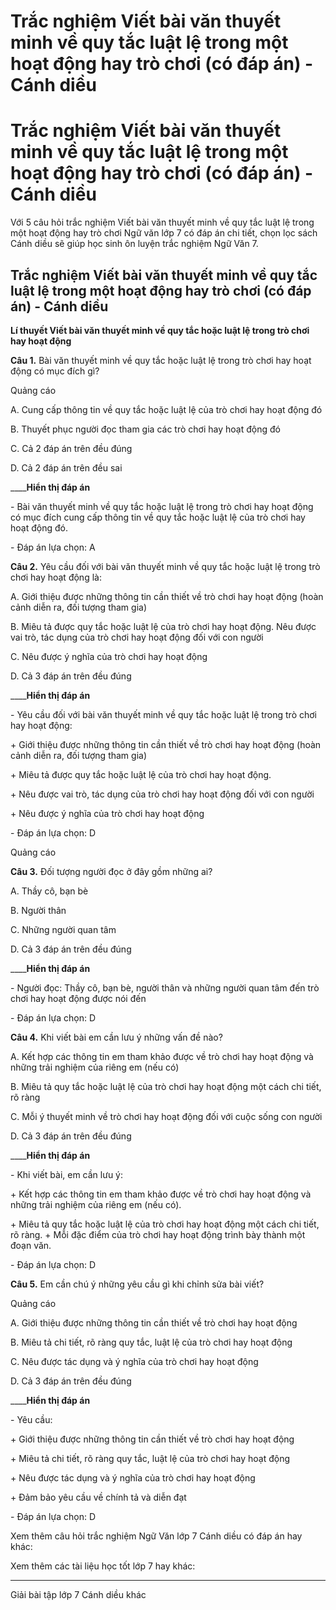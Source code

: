 # Trắc nghiệm Viết bài văn thuyết minh về quy tắc luật lệ trong một hoạt động hay trò chơi (có đáp án) - Cánh diều

# Trắc nghiệm Viết bài văn thuyết minh về quy tắc luật lệ trong một hoạt động hay trò chơi (có đáp án) - Cánh diều

Với 5 câu hỏi trắc nghiệm Viết bài văn thuyết minh về quy tắc luật lệ trong một hoạt động hay trò chơi Ngữ văn lớp 7 có đáp án chi tiết, chọn lọc sách Cánh diều sẽ giúp học sinh ôn luyện trắc nghiệm Ngữ Văn 7.

## Trắc nghiệm Viết bài văn thuyết minh về quy tắc luật lệ trong một hoạt động hay trò chơi (có đáp án) - Cánh diều

**Lí thuyết Viết bài văn thuyết minh về quy tắc hoặc luật lệ trong trò chơi hay hoạt động**

**Câu 1.** Bài văn thuyết minh về quy tắc hoặc luật lệ trong trò chơi hay hoạt động có mục đích gì?

Quảng cáo

A. Cung cấp thông tin về quy tắc hoặc luật lệ của trò chơi hay hoạt động đó

B. Thuyết phục người đọc tham gia các trò chơi hay hoạt động đó

C. Cả 2 đáp án trên đều đúng

D. Cả 2 đáp án trên đều sai

____**Hiển thị đáp án**

\- Bài văn thuyết minh về quy tắc hoặc luật lệ trong trò chơi hay hoạt động có mục đích cung cấp thông tin về quy tắc hoặc luật lệ của trò chơi hay hoạt động đó.

\- Đáp án lựa chọn: A

**Câu 2.** Yêu cầu đối với bài văn thuyết minh về quy tắc hoặc luật lệ trong trò chơi hay hoạt động là:

A. Giới thiệu được những thông tin cần thiết về trò chơi hay hoạt động (hoàn cảnh diễn ra, đối tượng tham gia)

B. Miêu tả được quy tắc hoặc luật lệ của trò chơi hay hoạt động. Nêu được vai trò, tác dụng của trò chơi hay hoạt động đối với con người

C. Nêu được ý nghĩa của trò chơi hay hoạt động

D. Cả 3 đáp án trên đều đúng

____**Hiển thị đáp án**

\- Yêu cầu đối với bài văn thuyết minh về quy tắc hoặc luật lệ trong trò chơi hay hoạt động:

\+ Giới thiệu được những thông tin cần thiết về trò chơi hay hoạt động (hoàn cảnh diễn ra, đối tượng tham gia)

\+ Miêu tả được quy tắc hoặc luật lệ của trò chơi hay hoạt động. 

\+ Nêu được vai trò, tác dụng của trò chơi hay hoạt động đối với con người

\+ Nêu được ý nghĩa của trò chơi hay hoạt động

\- Đáp án lựa chọn: D

Quảng cáo

**Câu 3.** Đối tượng người đọc ở đây gồm những ai?

A. Thầy cô, bạn bè

B. Người thân

C. Những người quan tâm 

D. Cả 3 đáp án trên đều đúng

____**Hiển thị đáp án**

\- Người đọc: Thầy cô, bạn bè, người thân và những người quan tâm đến trò chơi hay hoạt động được nói đến

\- Đáp án lựa chọn: D

**Câu 4.** Khi viết bài em cần lưu ý những vấn đề nào?

A. Kết hợp các thông tin em tham khảo được về trò chơi hay hoạt động và những trải nghiệm của riêng em (nếu có)

B. Miêu tả quy tắc hoặc luật lệ của trò chơi hay hoạt động một cách chi tiết, rõ ràng

C. Mỗi ý thuyết minh về trò chơi hay hoạt động đối với cuộc sống con người

D. Cả 3 đáp án trên đều đúng

____**Hiển thị đáp án**

\- Khi viết bài, em cần lưu ý:

\+ Kết hợp các thông tin em tham khảo được về trò chơi hay hoạt động và những trải nghiệm của riêng em (nếu có).

\+ Miêu tả quy tắc hoặc luật lệ của trò chơi hay hoạt động một cách chi tiết, rõ ràng. + Mỗi đặc điểm của trò chơi hay hoạt động trình bày thành một đoạn văn.

\- Đáp án lựa chọn: D

**Câu 5.** Em cần chú ý những yêu cầu gì khi chỉnh sửa bài viết?

Quảng cáo

A. Giới thiệu được những thông tin cần thiết về trò chơi hay hoạt động

B. Miêu tả chi tiết, rõ ràng quy tắc, luật lệ của trò chơi hay hoạt động

C. Nêu được tác dụng và ý nghĩa của trò chơi hay hoạt động

D. Cả 3 đáp án trên đều đúng

____**Hiển thị đáp án**

\- Yêu cầu:

\+ Giới thiệu được những thông tin cần thiết về trò chơi hay hoạt động

\+ Miêu tả chi tiết, rõ ràng quy tắc, luật lệ của trò chơi hay hoạt động

\+ Nêu được tác dụng và ý nghĩa của trò chơi hay hoạt động

\+ Đảm bảo yêu cầu về chính tả và diễn đạt

\- Đáp án lựa chọn: D

Xem thêm câu hỏi trắc nghiệm Ngữ Văn lớp 7 Cánh diều có đáp án hay khác:

Xem thêm các tài liệu học tốt lớp 7 hay khác:

* * *

Giải bài tập lớp 7 Cánh diều khác
